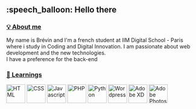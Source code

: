 <h2>:speech_balloon: Hello there </h2>


<u><h3>:bulb: About me</h3></u>
<p>My name is Brévin and I'm a french student at IIM Digital School - Paris where i study in Coding and Digital Innovation.
I am passionate about web development and the new technologies. <br>
I have a preference for the back-end </p>

<u><h3>:pushpin: Learnings</h3></u>

<div>
    <img width="50px" margin="20px" src="https://upload.wikimedia.org/wikipedia/commons/thumb/6/61/HTML5_logo_and_wordmark.svg/1200px-HTML5_logo_and_wordmark.svg.png" alt="HTML"/>
    <img width="50px" margin="20px" src="https://upload.wikimedia.org/wikipedia/commons/6/62/CSS3_logo.svg" alt="CSS"/>
    <img width="50px" margin="20px" src="https://i0.wp.com/www.wushujia.fr/wp-content/uploads/2016/03/js-logo.png?fit=500%2C500&ssl=1" alt="Javascript"/>
    <img width="50px" margin="20px" src="https://www.onespan.com//sites/default/files/blog/images/logo-php-adbac78231.png" alt="PHP"/>
    <img width="50px" margin="20px" src="https://upload.wikimedia.org/wikipedia/commons/thumb/c/c3/Python-logo-notext.svg/1869px-Python-logo-notext.svg.png" alt="Python"/>
    <img width="50px" margin="20px" src="https://cdn-icons-png.flaticon.com/512/174/174881.png" alt="Wordpress"/>
    <img width="50px" margin="20px" src="https://helpx.adobe.com/content/dam/help/fr/xd/help/faq/jcr_content/main-pars/imageandtext_1319139292/imageandtextimage/XD.png.img.png" alt="Adobe XD"/>
    <img width="50px" src="https://upload.wikimedia.org/wikipedia/commons/thumb/a/af/Adobe_Photoshop_CC_icon.svg/640px-Adobe_Photoshop_CC_icon.svg.png" alt="Adobe Photoshop"/>
</div>

    

